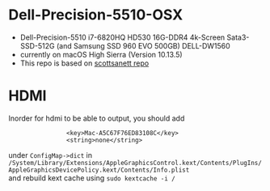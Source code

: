 # Dell-Precision-5510-OSX
* Dell-Precision-5510 i7-6820HQ HD530 16G-DDR4 4k-Screen Sata3-SSD-512G (and Samsung SSD 960 EVO 500GB) DELL-DW1560  
* currently on macOS High Sierra (Version 10.13.5)
* This repo is based on
[scottsanett repo](https://github.com/scottsanett/M5510-4K-High-Sierra-Installation)   
# HDMI
Inorder for hdmi to be able to output, you should add   
```
				<key>Mac-A5C67F76ED83108C</key>
				<string>none</string>
```  
under `ConfigMap->dict` in `/System/Library/Extensions/AppleGraphicsControl.kext/Contents/PlugIns/AppleGraphicsDevicePolicy.kext/Contents/Info.plist`  
and rebuild kext cache using 
`sudo kextcache -i /`  
